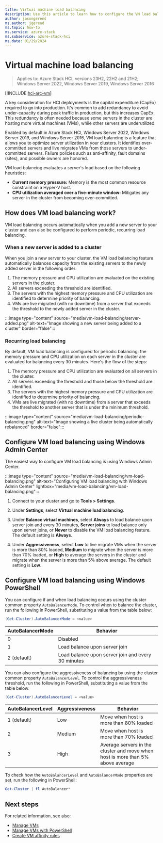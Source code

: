 ```yaml
---
title: Virtual machine load balancing
description: Use this article to learn how to configure the VM load balancing feature in Azure Stack HCI and Windows Server.
author: jasongerend
ms.author: jgerend
ms.topic: how-to
ms.service: azure-stack
ms.subservice: azure-stack-hci
ms.date: 01/29/2024
---
```

# Virtual machine load balancing

> Applies to: Azure Stack HCI, versions 23H2, 22H2 and 21H2; Windows Server 2022, Windows Server 2019, Windows Server 2016

[!INCLUDE [hci-arc-vm](../../includes/hci-arc-vm.md)]

A key consideration for HCI deployments is the capital expenditure (CapEx) required to go into production. It's common to add redundancy to avoid under-capacity during peak traffic in production, but this increases CapEx. This redundancy is often needed because some servers in the cluster are hosting more virtual machines (VMs), while other servers are underutilized.

Enabled by default in Azure Stack HCI, Windows Server 2022, Windows Server 2019, and Windows Server 2016, VM load balancing is a feature that allows you to optimize server utilization in your clusters. It identifies over-committed servers and live migrates VMs from those servers to under-committed servers. Failure policies such as anti-affinity, fault domains (sites), and possible owners are honored.

VM load balancing evaluates a server's load based on the following heuristics:

- **Current memory pressure:** Memory is the most common resource constraint on a Hyper-V host.
- **CPU utilization averaged over a five-minute window:** Mitigates any server in the cluster from becoming over-committed.

## How does VM load balancing work?

VM load balancing occurs automatically when you add a new server to your cluster and can also be configured to perform periodic, recurring load balancing.

### When a new server is added to a cluster

When you join a new server to your cluster, the VM load balancing feature automatically balances capacity from the existing servers to the newly added server in the following order:

1. The memory pressure and CPU utilization are evaluated on the existing servers in the cluster.
2. All servers exceeding the threshold are identified.
3. The servers with the highest memory pressure and CPU utilization are identified to determine priority of balancing.
4. VMs are live migrated (with no downtime) from a server that exceeds the threshold to the newly added server in the cluster.

:::image type="content" source="media/vm-load-balancing/server-added.png" alt-text="Image showing a new server being added to a cluster" border="false"::: 

### Recurring load balancing

By default, VM load balancing is configured for periodic balancing: the memory pressure and CPU utilization on each server in the cluster are evaluated for balancing every 30 minutes. Here's the flow of the steps:

1. The memory pressure and CPU utilization are evaluated on all servers in the cluster.
2. All servers exceeding the threshold and those below the threshold are identified.
3. The servers with the highest memory pressure and CPU utilization are identified to determine priority of balancing.
4. VMs are live migrated (with no downtime) from a server that exceeds the threshold to another server that is under the minimum threshold.

:::image type="content" source="media/vm-load-balancing/periodic-balancing.png" alt-text="Image showing a live cluster being automatically rebalanced" border="false"::: 

## Configure VM load balancing using Windows Admin Center

The easiest way to configure VM load balancing is using Windows Admin Center. 

:::image type="content" source="media/vm-load-balancing/vm-load-balancing.png" alt-text="Configuring VM load balancing with Windows Admin Center" lightbox="media/vm-load-balancing/vm-load-balancing.png":::

1. Connect to your cluster and go to **Tools > Settings**.

2. Under **Settings**, select **Virtual machine load balancing**.

3. Under **Balance virtual machines**, select **Always** to load balance upon server join and every 30 minutes, **Server joins** to load balance only upon server joins, or **Never** to disable the VM load balancing feature. The default setting is **Always**.

4. Under **Aggressiveness**, select **Low** to live migrate VMs when the server is more than 80% loaded, **Medium** to migrate when the server is more than 70% loaded, or **High** to average the servers in the cluster and migrate when the server is more than 5% above average. The default setting is **Low**.

## Configure VM load balancing using Windows PowerShell

You can configure if and when load balancing occurs using the cluster common property `AutoBalancerMode`. To control when to balance the cluster, run the following in PowerShell, substituting a value from the table below:

```PowerShell
(Get-Cluster).AutoBalancerMode = <value>
```

|AutoBalancerMode |Behavior|
|-----------------|-----------|
| 0 | Disabled |
| 1 | Load balance upon server join |
| 2 (default) | Load balance upon server join and every 30 minutes |

You can also configure the aggressiveness of balancing by using the cluster common property `AutoBalancerLevel`. To control the aggressiveness threshold, run the following in PowerShell, substituting a value from the table below:

```PowerShell
(Get-Cluster).AutoBalancerLevel = <value>
```

| AutoBalancerLevel | Aggressiveness | Behavior |
|-------------------|----------------|----------|
| 1 (default) | Low | Move when host is more than 80% loaded |
| 2 | Medium | Move when host is more than 70% loaded |
| 3 | High | Average servers in the cluster and move when host is more than 5% above average |

To check how the `AutoBalancerLevel` and `AutoBalancerMode` properties are set, run the following in PowerShell:

```PowerShell
Get-Cluster | fl AutoBalancer*
```

## Next steps

For related information, see also:

- [Manage VMs](vm.md)
- [Manage VMs with PowerShell](vm-powershell.md)
- [Create VM affinity rules](vm-affinity.md)
